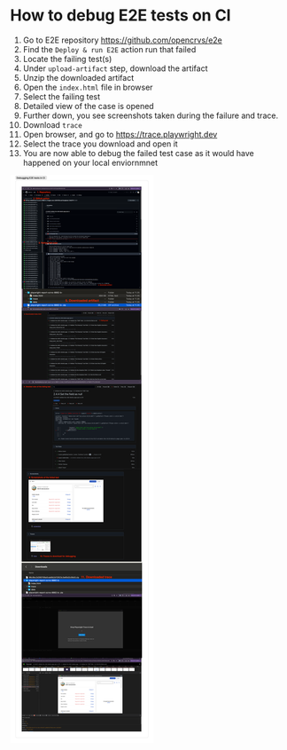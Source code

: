 # How to debug E2E tests on CI

1. Go to E2E repository https://github.com/opencrvs/e2e
2. Find the `Deploy & run E2E` action run that failed
3. Locate the failing test(s)
4. Under `upload-artifact` step, download the artifact
5. Unzip the downloaded artifact
6. Open the `index.html` file in browser
7. Select the failing test
8. Detailed view of the case is opened
9. Further down, you see screenshots taken during the failure and trace.
10. Download `trace`
11. Open browser, and go to https://trace.playwright.dev
12. Select the trace you download and open it
13. You are now able to debug the failed test case as it would have happened on your local enviornmnet

![alt text](e2e-debug-steps.png 'Title')
